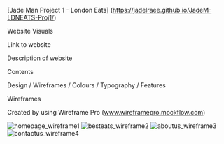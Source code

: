 [Jade Man Project 1 - London Eats] (https://jadelraee.github.io/JadeM-LDNEATS-Proj1/)

Website Visuals 

Link to website 

Description of website 

Contents

Design / Wireframes / Colours / Typography / Features 


Wireframes

Created by using Wireframe Pro (www.wireframepro.mockflow.com)




![homepage_wireframe1](https://github.com/jadelraee/JadeM-LDNEATS-Proj1/assets/159780319/d7811dc2-73c5-425a-9245-8181db0fa59a)
![besteats_wireframe2](https://github.com/jadelraee/JadeM-LDNEATS-Proj1/assets/159780319/7b573733-da40-4ac6-b425-8aa0aac542f2)
![aboutus_wireframe3](https://github.com/jadelraee/JadeM-LDNEATS-Proj1/assets/159780319/624ab241-ed67-4410-bfe2-a5565ca0cc44)
![contactus_wireframe4](https://github.com/jadelraee/JadeM-LDNEATS-Proj1/assets/159780319/95f0a757-c869-40b8-a887-688fbfee07b5)
